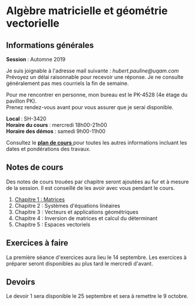 # Algèbre matricielle et géométrie vectorielle

## Informations générales

<b> Session </b> : Automne 2019  <br>

Je suis joignable à l'adresse mail suivante : <i> hubert.pauline<span></span><span>@</span><span></span>uqam<span>.</span><span>com</span><span class="border"> </span> </i> <br/>
Prévoyez un délai raisonnable pour recevoir une réponse. Je ne consulte généralement pas mes courriels la fin de semaine.

Pour me rencontrer en personne, mon bureau est le PK-4528 (4e étage du pavillon PK). <br>
Prenez rendez-vous avant pour vous assurer que je serai disponible. 


<b> Local </b> : SH-3420 <br>
<b> Horaire du cours </b> : mercredi 18h00-21h00 <br>
<b> Horaire des démos </b> : samedi 9h00-11h00

Consultez le [<b> plan de cours</b> ](mat0600/plan_de_cours.pdf) pour toutes les autres informations incluant les dates et pondérations des travaux. 

## Notes de cours

Des notes de cours trouées par chapitre seront ajoutées au fur et à mesure de la session. Il est conseillé de les avoir avec vous pendant le cours.

 <ol>
  <li><a href="mat0600/notes_chap1.pdf">Chapitre 1 : Matrices</a></li>
  <li>Chapitre 2 : Systèmes d'équations linéaires</li>
  <li>Chapitre 3 : Vecteurs et applications géométriques</li>
  <li>Chapitre 4 : Inversion de matrices et calcul du déterminant</li>
  <li>Chapitre 5 : Espaces vectoriels </li>
</ol> 

## Exercices à faire

La première séance d'exercices aura lieu le 14 septembre. Les exercices à préparer seront disponibles au plus tard le mercredi d'avant. 

## Devoirs

Le devoir 1 sera disponible le 25 septembre et sera à remettre le 9 octobre. 
